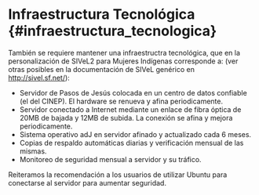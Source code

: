 # Infraestructura Tecnológica  {#infraestructura_tecnologica}
 
También se requiere mantener una infraestructra tecnológica, que en la 
personalización de SIVeL2 para Mujeres Indígenas corresponde a:
(ver otras posibles en la documentación de SIVeL genérico en http://sivel.sf.net/):

* Servidor de Pasos de Jesús colocada en un centro de datos confiable 
  (el del CINEP).  El hardware se renueva y afina periodicamente.
* Servidor conectado a Internet mediante un enlace de fibra óptica de 20MB 
  de bajada y 12MB de subida.  La conexión se afina y mejora periodicamente.
* Sistema operativo adJ en servidor afinado y actualizado cada 6 meses.
* Copias de respaldo automáticas diarias y verificación mensual de las mismas.
* Monitoreo de seguridad mensual a servidor y su tráfico.

Reiteramos la recomendación a los usuarios de utilizar Ubuntu para conectarse
al servidor para aumentar seguridad.







